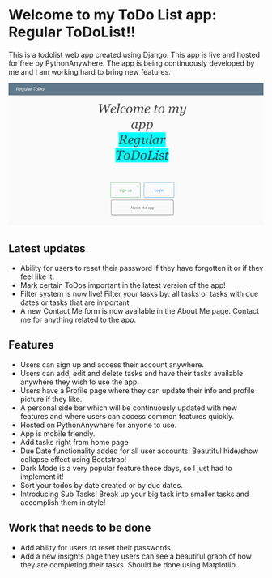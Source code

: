 # Welcome to my ToDo List app: Regular ToDoList!!

This is a todolist web app created using Django. This app is live and hosted for free by PythonAnywhere.
The app is being continuously developed by me and I am working hard to bring new features.

![A demo image of the ToDo App Home Page](/media/todo_app_demo.png)


## Latest updates

* Ability for users to reset their password if they have forgotten it or if they feel like it.
* Mark certain ToDos important in the latest version of the app!
* Filter system is now live! Filter your tasks by: all tasks or tasks with due dates or tasks that are important
* A new Contact Me form is now available in the About Me page. Contact me for anything related to the app.


## Features

* Users can sign up and access their account anywhere.
* Users can add, edit and delete tasks and have their tasks available anywhere they wish to use the app.
* Users have a Profile page where they can update their info and profile picture if they like.
* A personal side bar which will be continuously updated with new features and where users can access common features quickly.
* Hosted on PythonAnywhere for anyone to use.
* App is mobile friendly.
* Add tasks right from home page
* Due Date functionality added for all user accounts. Beautiful hide/show collapse effect using Bootstrap!
* Dark Mode is a very popular feature these days, so I just had to implement it!
* Sort your todos by date created or by due dates.
* Introducing Sub Tasks! Break up your big task into smaller tasks and accomplish them in style!

## Work that needs to be done

* Add ability for users to reset their passwords
* Add a new insights page they users can see a beautiful graph of how they are completing their tasks. Should be done using Matplotlib.
